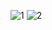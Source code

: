 ![1](https://github.com/houssainebendhieb/Flutter-Firebase-chat-app-/assets/131673785/d8d5b0ce-fbaa-4548-b921-ff7e87f1074e)
![2](https://github.com/houssainebendhieb/Flutter-Firebase-chat-app-/assets/131673785/3aad1563-0780-4089-8193-bf94692b41c7)
